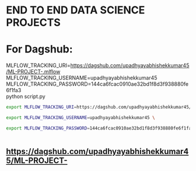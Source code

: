 # END TO END DATA SCIENCE PROJECTS

# For Dagshub:

MLFLOW_TRACKING_URI=https://dagshub.com/upadhyayabhishekkumar45/ML-PROJECT-.mlflow \
MLFLOW_TRACKING_USERNAME=upadhyayabhishekkumar45 \
MLFLOW_TRACKING_PASSWORD=144ca6fcac0910ae32bd1f8d3f938880fe6f1fa3 \
python script.py

```bash
export MLFLOW_TRACKING_URI=https://dagshub.com/upadhyayabhishekkumar45/ML-PROJECT-.mlflow \

export MLFLOW_TRACKING_USERNAME=upadhyayabhishekkumar45 \

export MLFLOW_TRACKING_PASSWORD=144ca6fcac0910ae32bd1f8d3f938880fe6f1fa3 \



```
## **https://dagshub.com/upadhyayabhishekkumar45/ML-PROJECT-**